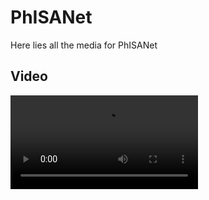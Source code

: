 # PhISANet

Here lies all the media for PhISANet

## Video

![](https://storage.googleapis.com/speech-anim/icassp_reel_draft.mp4)
